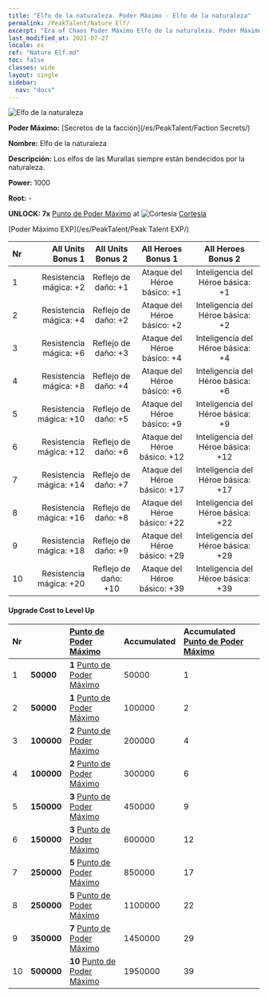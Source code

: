 ```yaml
---
title: "Elfo de la naturaleza. Poder Máximo - Elfo de la naturaleza"
permalink: /PeakTalent/Nature Elf/
excerpt: "Era of Chaos Poder Máximo Elfo de la naturaleza. Poder Máximo Elfo de la naturaleza. Elfo de la naturaleza"
last_modified_at: 2021-07-27
locale: es
ref: "Nature Elf.md"
toc: false
classes: wide
layout: single
sidebar:
  nav: "docs"
---
```


  ![Elfo de la naturaleza](/images/pt/talent_3007.png)

  **Poder Máximo:** [Secretos de la facción](/es/PeakTalent/Faction Secrets/)

  **Nombre:** Elfo de la naturaleza

  **Descripción:** Los elfos de las Murallas siempre están bendecidos por la naturaleza.

  **Power:** 1000

  **Root:** -

  **UNLOCK: 7x** [Punto de Poder Máximo](/ItemsES/con_934/) at ![Cortesía](/images/pt/talent_3006.png) [Cortesía](/es/PeakTalent/Chivalry/)

  [Poder Máximo EXP](/es/PeakTalent/Peak Talent EXP/)

  | Nr | All Units Bonus 1 | All Units Bonus 2 | All Heroes Bonus 1 | All Heroes Bonus 2 |
  |:---|--------------:|:-------------:|:-------------:|:-------------:|
  | 1 | Resistencia mágica: +2 | Reflejo de daño: +1 | Ataque del Héroe básico: +1 | Inteligencia del Héroe básica: +1 |
  | 2 | Resistencia mágica: +4 | Reflejo de daño: +2 | Ataque del Héroe básico: +2 | Inteligencia del Héroe básica: +2 |
  | 3 | Resistencia mágica: +6 | Reflejo de daño: +3 | Ataque del Héroe básico: +4 | Inteligencia del Héroe básica: +4 |
  | 4 | Resistencia mágica: +8 | Reflejo de daño: +4 | Ataque del Héroe básico: +6 | Inteligencia del Héroe básica: +6 |
  | 5 | Resistencia mágica: +10 | Reflejo de daño: +5 | Ataque del Héroe básico: +9 | Inteligencia del Héroe básica: +9 |
  | 6 | Resistencia mágica: +12 | Reflejo de daño: +6 | Ataque del Héroe básico: +12 | Inteligencia del Héroe básica: +12 |
  | 7 | Resistencia mágica: +14 | Reflejo de daño: +7 | Ataque del Héroe básico: +17 | Inteligencia del Héroe básica: +17 |
  | 8 | Resistencia mágica: +16 | Reflejo de daño: +8 | Ataque del Héroe básico: +22 | Inteligencia del Héroe básica: +22 |
  | 9 | Resistencia mágica: +18 | Reflejo de daño: +9 | Ataque del Héroe básico: +29 | Inteligencia del Héroe básica: +29 |
  | 10 | Resistencia mágica: +20 | Reflejo de daño: +10 | Ataque del Héroe básico: +39 | Inteligencia del Héroe básica: +39 |


#### Upgrade Cost to Level Up

  | Nr | <i class="fas fa-coins"/> | [Punto de Poder Máximo](/ItemsES/con_934/) | Accumulated <i class="fas fa-coins"/> | Accumulated [Punto de Poder Máximo](/ItemsES/con_934/) |
  |:---|:--------------|:-------------|:-------------|:-------------|
  | 1 | **50000** | **1** [Punto de Poder Máximo](/ItemsES/con_934/) | 50000 | 1 |
  | 2 | **50000** | **1** [Punto de Poder Máximo](/ItemsES/con_934/) | 100000 | 2 |
  | 3 | **100000** | **2** [Punto de Poder Máximo](/ItemsES/con_934/) | 200000 | 4 |
  | 4 | **100000** | **2** [Punto de Poder Máximo](/ItemsES/con_934/) | 300000 | 6 |
  | 5 | **150000** | **3** [Punto de Poder Máximo](/ItemsES/con_934/) | 450000 | 9 |
  | 6 | **150000** | **3** [Punto de Poder Máximo](/ItemsES/con_934/) | 600000 | 12 |
  | 7 | **250000** | **5** [Punto de Poder Máximo](/ItemsES/con_934/) | 850000 | 17 |
  | 8 | **250000** | **5** [Punto de Poder Máximo](/ItemsES/con_934/) | 1100000 | 22 |
  | 9 | **350000** | **7** [Punto de Poder Máximo](/ItemsES/con_934/) | 1450000 | 29 |
  | 10 | **500000** | **10** [Punto de Poder Máximo](/ItemsES/con_934/) | 1950000 | 39 |
